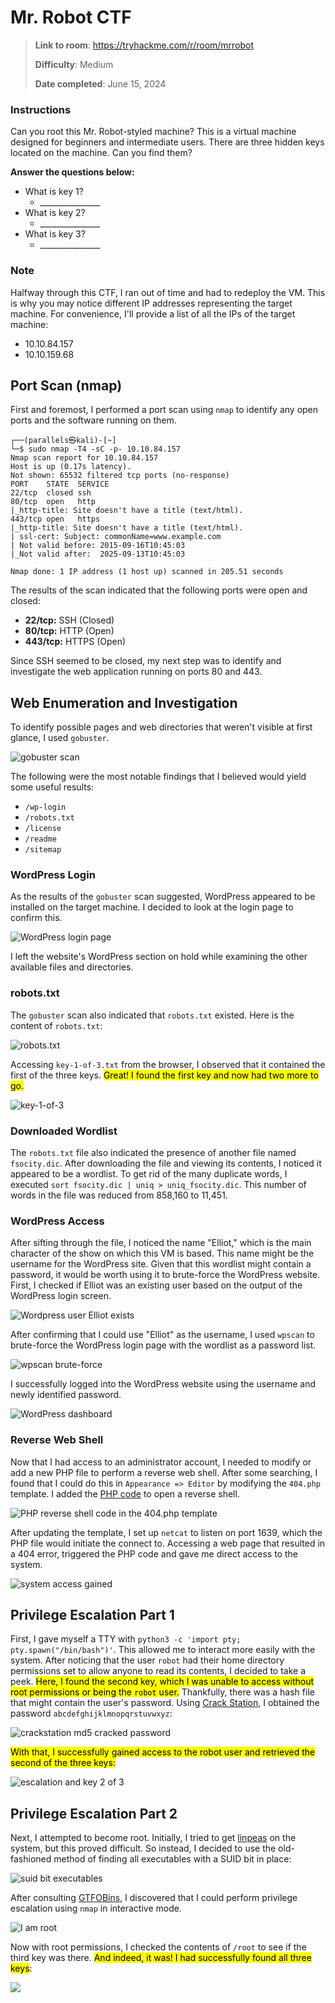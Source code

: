 # Mr. Robot CTF

> **Link to room**: https://tryhackme.com/r/room/mrrobot
>
> **Difficulty**: Medium
>
> **Date completed**: June 15, 2024

### Instructions

Can you root this Mr. Robot-styled machine? This is a virtual machine designed for beginners and intermediate users. There are three hidden keys located on the machine. Can you find them?

**Answer the questions below:**

- What is key 1?
  - \_\_\_\_\_\_\_\_\_\_\_\_\_\_\_
- What is key 2?
  - \_\_\_\_\_\_\_\_\_\_\_\_\_\_\_
- What is key 3?
  - \_\_\_\_\_\_\_\_\_\_\_\_\_\_\_

### Note

Halfway through this CTF, I ran out of time and had to redeploy the VM. This is why you may notice different IP addresses representing the target machine. For convenience, I'll provide a list of all the IPs of the target machine:

- 10.10.84.157
- 10.10.159.68

## Port Scan (nmap)

First and foremost, I performed a port scan using `nmap` to identify any open ports and the software running on them.

```
┌──(parallels㉿kali)-[~]
└─$ sudo nmap -T4 -sC -p- 10.10.84.157
Nmap scan report for 10.10.84.157
Host is up (0.17s latency).
Not shown: 65532 filtered tcp ports (no-response)
PORT    STATE  SERVICE
22/tcp  closed ssh
80/tcp  open   http
|_http-title: Site doesn't have a title (text/html).
443/tcp open   https
|_http-title: Site doesn't have a title (text/html).
| ssl-cert: Subject: commonName=www.example.com
| Not valid before: 2015-09-16T10:45:03
|_Not valid after:  2025-09-13T10:45:03

Nmap done: 1 IP address (1 host up) scanned in 205.51 seconds
```

The results of the scan indicated that the following ports were open and closed:

- **22/tcp:** SSH (Closed)
- **80/tcp:** HTTP (Open)
- **443/tcp:** HTTPS (Open)

Since SSH seemed to be closed, my next step was to identify and investigate the web application running on ports 80 and 443.

## Web Enumeration and Investigation

To identify possible pages and web directories that weren't visible at first glance, I used `gobuster`.

![gobuster scan](images/gobuster-scan.png)

The following were the most notable findings that I believed would yield some useful results:

- `/wp-login`
- `/robots.txt`
- `/license`
- `/readme`
- `/sitemap`

### WordPress Login

As the results of the `gobuster` scan suggested, WordPress appeared to be installed on the target machine. I decided to look at the login page to confirm this.

![WordPress login page](images/wordpress-login-page.png)

I left the website's WordPress section on hold while examining the other available files and directories.

### robots.txt

The `gobuster` scan also indicated that `robots.txt` existed. Here is the content of `robots.txt`:

![robots.txt](images/robots-txt.png)

Accessing `key-1-of-3.txt` from the browser, I observed that it contained the first of the three keys. <mark>Great! I found the first key and now had two more to go.</mark>

![key-1-of-3](images/key-1-of-3.png)

### Downloaded Wordlist

The `robots.txt` file also indicated the presence of another file named `fsocity.dic`. After downloading the file and viewing its contents, I noticed it appeared to be a wordlist. To get rid of the many duplicate words, I executed `sort fsocity.dic | uniq > uniq_fsocity.dic`. This number of words in the file was reduced from 858,160 to 11,451.

### WordPress Access

After sifting through the file, I noticed the name "Elliot," which is the main character of the show on which this VM is based. This name might be the username for the WordPress site. Given that this wordlist might contain a password, it would be worth using it to brute-force the WordPress website. First, I checked if Elliot was an existing user based on the output of the WordPress login screen.

![Wordpress user Elliot exists](images/wordpress-user-elliot-exists.png)

After confirming that I could use "Elliot" as the username, I used `wpscan` to brute-force the WordPress login page with the wordlist as a password list.

![wpscan brute-force](images/wpscan-brute-force.png)

I successfully logged into the WordPress website using the username and newly identified password.

![WordPress dashboard](images/wordpress-dashboard.png)

### Reverse Web Shell

Now that I had access to an administrator account, I needed to modify or add a new PHP file to perform a reverse web shell. After some searching, I found that I could do this in `Appearance => Editor` by modifying the `404.php` template. I added the [PHP code](https://raw.githubusercontent.com/pentestmonkey/php-reverse-shell/master/php-reverse-shell.php) to open a reverse shell.

![PHP reverse shell code in the 404.php template](images/php-reverse-shell-code-in-404-template.png)

After updating the template, I set up `netcat` to listen on port 1639, which the PHP file would initiate the connect to. Accessing a web page that resulted in a 404 error, triggered the PHP code and gave me direct access to the system.

![system access gained](images/system-access-gained.png)

## Privilege Escalation Part 1

First, I gave myself a TTY with `python3 -c 'import pty; pty.spawn("/bin/bash")'`. This allowed me to interact more easily with the system. After noticing that the user `robot` had their home directory permissions set to allow anyone to read its contents, I decided to take a peek. <mark>Here, I found the second key, which I was unable to access without root permissions or being the `robot` user.</mark> Thankfully, there was a hash file that might contain the user's password. Using [Crack Station](https://crackstation.net/), I obtained the password `abcdefghijklmnopqrstuvwxyz`:

![crackstation md5 cracked password](images/crackstation-md5-cracked-password.png)

<mark>With that, I successfully gained access to the robot user and retrieved the second of the three keys:</mark>

![escalation and key 2 of 3](images/escalation-and-key-2-of-3.png)

## Privilege Escalation Part 2

Next, I attempted to become root. Initially, I tried to get [linpeas](https://github.com/peass-ng/PEASS-ng/tree/master/linPEAS) on the system, but this proved difficult. So instead, I decided to use the old-fashioned method of finding all executables with a SUID bit in place:

![suid bit executables](images/suid-bit-executables.png)

After consulting [GTFOBins](https://gtfobins.github.io/), I discovered that I could perform privilege escalation using `nmap` in interactive mode.

![I am root](images/i-am-root.png)

Now with root permissions, I checked the contents of `/root` to see if the third key was there. <mark>And indeed, it was! I had successfully found all three keys</mark>:

![](images/key-3-of-3.png)
